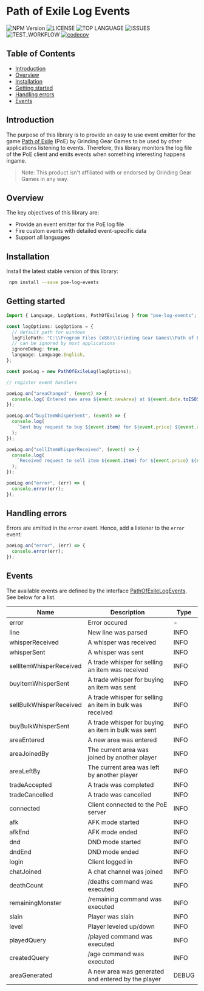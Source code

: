 # Path of Exile Log Events

![NPM Version](https://img.shields.io/npm/v/npm) ![LICENSE](https://img.shields.io/github/license/moepmoep12/poe-log-events) ![TOP LANGUAGE](https://img.shields.io/github/languages/top/moepmoep12/poe-log-events) ![ISSUES](https://img.shields.io/github/issues/moepmoep12/poe-log-events) ![TEST_WORKFLOW](https://img.shields.io/github/workflow/status/moepmoep12/poe-log-events/Test) [![codecov](https://codecov.io/gh/moepmoep12/poe-log-events/branch/master/graph/badge.svg?token=b82B6AxIpl)](https://codecov.io/gh/moepmoep12/poe-log-events)

## Table of Contents

- [Introduction](#introduction)
- [Overview](#overview)
- [Installation](#installation)
- [Getting started](#getting-started)
- [Handling errors](#handling-errors)
- [Events](#events)

## Introduction

The purpose of this library is to provide an easy to use event emitter for the game [Path of Exile](https://www.pathofexile.com/) (PoE) by Grinding Gear Games to be used by other applications listening to events. Therefore, this library monitors the log file of the PoE client and emits events when something interesting happens ingame.

> Note: This product isn't affiliated with or endorsed by Grinding Gear Games in any way.

## Overview

The key objectives of this library are:

- Provide an event emitter for the PoE log file
- Fire custom events with detailed event-specific data
- Support all languages

## Installation

Install the latest stable version of this library:

```bash
 npm install --save poe-log-events
```

## Getting started

```typescript
import { Language, LogOptions, PathOfExileLog } from "poe-log-events";

const logOptions: LogOptions = {
  // default path for windows
  logFilePath: "C:\\Program Files (x86)\\Grinding Gear Games\\Path of Exile\\logs\\Client.txt",
  // can be ignored by most applications
  ignoreDebug: true,
  language: Language.English,
};

const poeLog = new PathOfExileLog(logOptions);

// register event handlers

poeLog.on("areaChanged", (event) => {
  console.log(`Entered new area ${event.newArea} at ${event.date.toISOString()}`);
});

poeLog.on("buyItemWhisperSent", (event) => {
  console.log(
    `Sent buy request to buy ${event.item} for ${event.price} ${event.currency} from ${event.player}`
  );
});

poeLog.on("sellItemWhisperReceived", (event) => {
  console.log(
    `Received request to sell item ${event.item} for ${event.price} ${event.currency} to ${event.player}`
  );
});

poeLog.on("error", (err) => {
  console.error(err);
});
```

## Handling errors

Errors are emitted in the `error` event. Hence, add a listener to the `error` event:

```typescript
poeLog.on("error", (err) => {
  console.error(err);
});
```

## Events

The available events are defined by the interface [PathOfExileLogEvents](src/events/PathOfExileLogEvents.ts). See below for a list.

| **Name**                | **Description**                                          | **Type** |
| ----------------------- | -------------------------------------------------------- | -------- |
| error                   | Error occured                                            | -        |
| line                    | New line was parsed                                      | INFO     |
| whisperReceived         | A whisper was received                                   | INFO     |
| whisperSent             | A whisper was sent                                       | INFO     |
| sellItemWhisperReceived | A trade whisper for selling an item was received         | INFO     |
| buyItemWhisperSent      | A trade whisper for buying an item was sent              | INFO     |
| sellBulkWhisperReceived | A trade whisper for selling an item in bulk was received | INFO     |
| buyBulkWhisperSent      | A trade whisper for buying an item in bulk was sent      | INFO     |
| areaEntered             | A new area was entered                                   | INFO     |
| areaJoinedBy            | The current area was joined by another player            | INFO     |
| areaLeftBy              | The current area was left by another player              | INFO     |
| tradeAccepted           | A trade was completed                                    | INFO     |
| tradeCancelled          | A trade was cancelled                                    | INFO     |
| connected               | Client connected to the PoE server                       | INFO     |
| afk                     | AFK mode started                                         | INFO     |
| afkEnd                  | AFK mode ended                                           | INFO     |
| dnd                     | DND mode started                                         | INFO     |
| dndEnd                  | DND mode ended                                           | INFO     |
| login                   | Client logged in                                         | INFO     |
| chatJoined              | A chat channel was joined                                | INFO     |
| deathCount              | /deaths command was executed                             | INFO     |
| remainingMonster        | /remaining command was executed                          | INFO     |
| slain                   | Player was slain                                         | INFO     |
| level                   | Player leveled up/down                                   | INFO     |
| playedQuery             | /played command was executed                             | INFO     |
| createdQuery            | /age command was executed                                | INFO     |
| areaGenerated           | A new area was generated and entered by the player       | DEBUG    |

